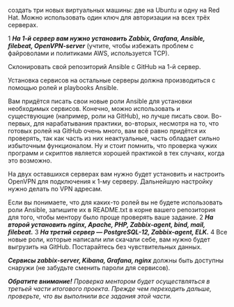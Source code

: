 создать три новых виртуальных машины: две на Ubuntu и одну на Red Hat.
Можно использовать один ключ для авторизации на всех трёх серверах.

1
***На 1-й сервер вам нужно установить Zabbix, Grafana, Ansible, filebeat, OpenVPN-server*** (учтите, чтобы избежать проблем с файроволами и политиками AWS, используется TCP).

Склонировать свой репозиторий Ansible с GitHub на 1-й сервер.

Установка сервисов на остальные серверы должна производиться с помощью ролей и playbooks Ansible.

Вам придётся писать свои новые роли Ansible для установки необходимых сервисов. Конечно, можно использовать и существующие (например, роли на GitHub), но лучше писать свои. Во-первых, для нарабатывания практики, во-вторых, несмотря на то, что готовых ролей на GitHub очень много, вам всё равно придётся их проверять, так как часть из них неактуальные, часть обладает сильно избыточным функционалом. Ну и стоит помнить, что проверка чужих программ и скриптов является хорошей практикой в тех случаях, когда это возможно.

На двух оставшихся серверах вам нужно будет установить и настроить OpenVPN для подключения к 1-му серверу. Дальнейшую настройку нужно делать по VPN адресам.

Если вы понимаете, что для каких-то ролей вы не будете использовать роли Ansible, запишите их в README.txt в корне вашего репозитория для того, чтобы ментору было проще проверять ваше задание.
2
***На второй установить nginx, Apache, PHP, Zabbix-agent, bind, mail, filebeat.***
3
***На третий сервер — PostgreSQL-12, Zabbix-agent, ELK.***
4
Все новые роли, которые написали или скачали себе, вам нужно будет выгрузить на GitHub. Постарайтесь без чувствительных данных.

***Сервисы zabbix-server, Kibana, Grafana, nginx*** должны быть доступны снаружи (не забудьте сменить пароли для сервисов).

***Обратите внимание!***
*Проверка ментором будет осуществляться в третьей части итогового проекта. Прежде чем переходить дальше, проверьте, что вы выполнили все задания этой части.*
